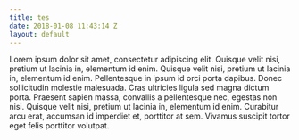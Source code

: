 ```yaml
---
title: tes
date: 2018-01-08 11:43:14 Z
layout: default
---
```


Lorem ipsum dolor sit amet, consectetur adipiscing elit. Quisque velit nisi, pretium ut lacinia in, elementum id enim. Quisque velit nisi, pretium ut lacinia in, elementum id enim. Pellentesque in ipsum id orci porta dapibus. Donec sollicitudin molestie malesuada. Cras ultricies ligula sed magna dictum porta. Praesent sapien massa, convallis a pellentesque nec, egestas non nisi. Quisque velit nisi, pretium ut lacinia in, elementum id enim. Curabitur arcu erat, accumsan id imperdiet et, porttitor at sem. Vivamus suscipit tortor eget felis porttitor volutpat.